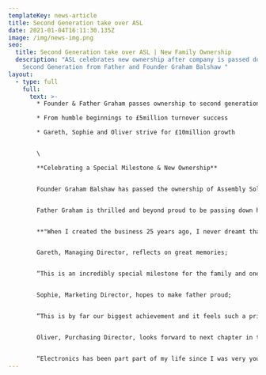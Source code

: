 ```yaml
---
templateKey: news-article
title: Second Generation take over ASL
date: 2021-01-04T16:11:30.135Z
image: /img/news-img.png
seo:
  title: Second Generation take over ASL | New Family Ownership
  description: "ASL celebrates new ownership after company is passed down to
    Second Generation from Father and Founder Graham Balshaw "
layout:
  - type: full
    full:
      text: >-
        * Founder & Father Graham passes ownership to second generation

        * From humble beginnings to £5million turnover success

        * Gareth, Sophie and Oliver strive for £10million growth


        \

        **Celebrating a Special Milestone & New Ownership**


        Founder Graham Balshaw has passed the ownership of Assembly Solutions that he created 25 years ago, down to his three children; Gareth, Sophie and Oliver.


        Father Graham is thrilled and beyond proud to be passing down his cable assembly and wiring harnesses business that he started from his back bedroom in 1995, aged 35.


        **"When I created the business 25 years ago, I never dreamt that Gareth, Sophie and Oliver would all join me one day, let alone enjoy it so much that they would eventually take over. It has been a blessing to see all three of them thrive in their positions and grow into hard working and respectful professionals. With all their knowledge, ambition and passion, I can already see they're going to take ASL further than I could have ever imagined.  and I will be the proudest father watching them".**


        Gareth, Managing Director, reflects on great memories; 


        “This is an incredibly special milestone for the family and one that myself, Sophie and Oliver are extremely grateful for. I've worked alongside my dad for 17 years and made so many great memories with him. My fondest memory is when he took me to Hong Kong for a week visiting exhibitions and suppliers. It was a great trip and really opened my eyes to the opportunities in international business, which since we have developed partnerships in China and Eastern Europe. I'm excited for this new chapter where we plan to double turnover to £10million"


        Sophie, Marketing Director, hopes to make father proud;


        “This is by far our biggest achievement and it feels such a privilege to take on the role of ownership. It is quite an emotional milestone when you look back and see how far we have all come. We started off as kids helping dad out in the school holidays learning all about cables and wires, and here we are 20 years later taking over a £5million business! My dad has taught me so much over the years from mastering marketing techniques to understanding the overall operations of running a business. We plan to make him the proudest father alive”


        Oliver, Purchasing Director, looks forward to next chapter in the business;


        “Electronics has been part part of my life since I was very young, from Dad teaching me how to wire my first plug, to wiring my first house! It’s really exciting to now be taking over the business that my Dad started from scratch. I can’t wait to see what the future holds and am looking forward to working with my family to make my old man proud"
---
```

